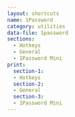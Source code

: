```yaml
---
layout: shortcuts
name: 1Password
category: utilities
data-file: 1password
sections:
  - Hotkeys
  - General
  - 1Password Mini
print:
  section-1:
  - Hotkeys
  section-2:
  - General
  section-3:
  - 1Password Mini
---
```


